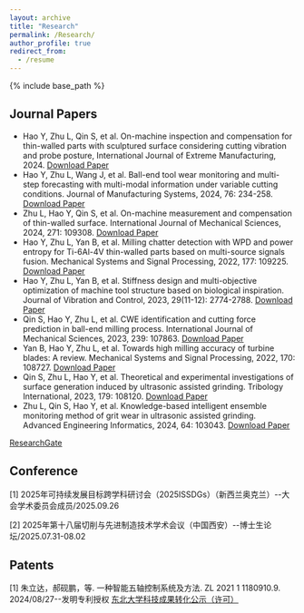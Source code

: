 ```yaml
---
layout: archive
title: "Research"
permalink: /Research/
author_profile: true
redirect_from:
  - /resume
---
```


{% include base_path %}

## Journal Papers

* Hao Y, Zhu L, Qin S, et al. On-machine inspection and compensation for thin-walled parts with sculptured surface considering cutting vibration and probe posture, International Journal of Extreme Manufacturing, 2024.
[Download Paper](https://iopscience.iop.org/article/10.1088/2631-7990/ad6de3/meta)
* Hao Y, Zhu L, Wang J, et al. Ball-end tool wear monitoring and multi-step forecasting with multi-modal information under variable cutting conditions. Journal of Manufacturing Systems, 2024, 76: 234-258.
[Download Paper](https://www.sciencedirect.com/science/article/pii/S0278612524001663)
* Zhu L, Hao Y, Qin S, et al. On-machine measurement and compensation of thin-walled surface. International Journal of Mechanical Sciences, 2024, 271: 109308.
[Download Paper](https://www.sciencedirect.com/science/article/pii/S0020740324003503)
* Hao Y, Zhu L, Yan B, et al. Milling chatter detection with WPD and power entropy for Ti-6Al-4V thin-walled parts based on multi-source signals fusion. Mechanical Systems and Signal Processing, 2022, 177: 109225.
[Download Paper](https://www.sciencedirect.com/science/article/pii/S0888327022003764)
* Hao Y, Zhu L, Yan B, et al. Stiffness design and multi-objective optimization of machine tool structure based on biological inspiration. Journal of Vibration and Control, 2023, 29(11-12): 2774-2788.
[Download Paper](https://journals.sagepub.com/doi/abs/10.1177/10775463221085858)
* Qin S, Hao Y, Zhu L, et al. CWE identification and cutting force prediction in ball-end milling process. International Journal of Mechanical Sciences, 2023, 239: 107863.
[Download Paper](https://www.sciencedirect.com/science/article/pii/S0020740322007421)
* Yan B, Hao Y, Zhu L, et al. Towards high milling accuracy of turbine blades: A review. Mechanical Systems and Signal Processing, 2022, 170: 108727.
[Download Paper](https://www.sciencedirect.com/science/article/pii/S0888327021010451)
* Qin S, Zhu L, Hao Y, et al. Theoretical and experimental investigations of surface generation induced by ultrasonic assisted grinding. Tribology International, 2023, 179: 108120.
[Download Paper](https://www.sciencedirect.com/science/article/pii/S0301679X22006910)
* Zhu L, Qin S, Hao Y, et al. Knowledge-based intelligent ensemble monitoring method of grit wear in ultrasonic assisted grinding. Advanced Engineering Informatics, 2024, 64: 103043.
[Download Paper](https://www.sciencedirect.com/science/article/pii/S1474034624006943)


[ResearchGate](https://www.researchgate.net/profile/Yanpeng-Hao-2/research)

## Conference
[1] 2025年可持续发展目标跨学科研讨会（2025ISSDGs）（新西兰奥克兰）--大会学术委员会成员/2025.09.26

[2] 2025年第十八届切削与先进制造技术学术会议（中国西安）--博士生论坛/2025.07.31-08.02


## Patents

[1] 朱立达，郝砚鹏，等. 一种智能五轴控制系统及方法. ZL 2021 1 1180910.9. 2024/08/27--发明专利授权
    [东北大学科技成果转化公示（许可）](https://neunews.neu.edu.cn/info/1361/810071.htm)






